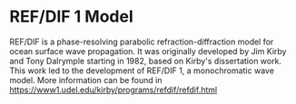 # REF/DIF 1 Model

REF/DIF is a phase-resolving parabolic refraction-diffraction model for ocean surface wave propagation. It was originally developed by Jim Kirby and Tony Dalrymple starting in 1982, based on Kirby's dissertation work. This work led to the development of REF/DIF 1, a monochromatic wave model. More information can be found in https://www1.udel.edu/kirby/programs/refdif/refdif.html
